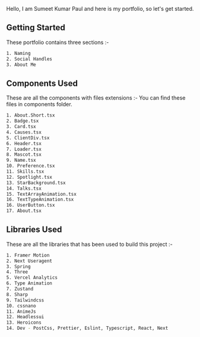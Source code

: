 Hello, I am Sumeet Kumar Paul and here is my portfolio, so let's get started.

## Getting Started

These portfolio contains three sections :-

```bash
1. Naming
2. Social Handles
3. About Me
```
## Components Used
These are all the components with files extensions :-
You can find these files in components folder.
```bash
1. About.Short.tsx
2. Badge.tsx
3. Card.tsx
4. Causes.tsx
5. ClientDiv.tsx
6. Header.tsx
7. Loader.tsx
8. Mascot.tsx
9. Name.tsx
10. Preference.tsx
11. Skills.tsx
12. Spotlight.tsx
13. StarBackground.tsx
14. Talks.tsx
15. TextArrayAnimation.tsx
16. TextTypeAnimation.tsx
16. UserButton.tsx
17. About.tsx
```
## Libraries Used
These are all the libraries that has been used to build this project :-
```bash
1. Framer Motion
2. Next Useragent
3. Spring
4. Three
5. Vercel Analytics
6. Type Animation
7. Zustand
8. Sharp
9. Tailwindcss
10. cssnano
11. AnimeJs
12. Headlessui
13. Heroicons
14. Dev - PostCss, Prettier, Eslint, Typescript, React, Next
```